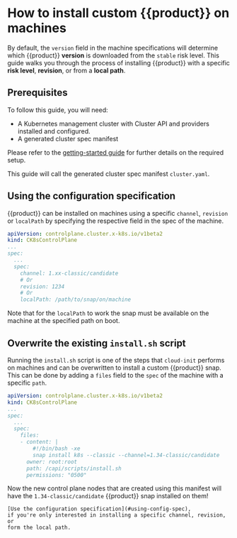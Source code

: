 # How to install custom {{product}} on machines

By default, the `version` field in the machine specifications will determine
which {{product}} **version** is downloaded from the `stable` risk level.
This guide walks you through the process of installing {{product}}
with a specific **risk level**, **revision**, or from a **local path**.

## Prerequisites

To follow this guide, you will need:

- A Kubernetes management cluster with Cluster API and providers installed
and configured.
- A generated cluster spec manifest

Please refer to the [getting-started guide][getting-started] for further
details on the required setup.

This guide will call the generated cluster spec manifest `cluster.yaml`.

## Using the configuration specification

{{product}} can be installed on machines using a specific `channel`,
`revision` or `localPath` by specifying the respective field in the spec
of the machine.

```yaml
apiVersion: controlplane.cluster.x-k8s.io/v1beta2
kind: CK8sControlPlane
...
spec:
  ...
  spec:
    channel: 1.xx-classic/candidate
    # Or
    revision: 1234
    # Or
    localPath: /path/to/snap/on/machine
```

Note that for the `localPath` to work the snap must be available on the
machine at the specified path on boot.

## Overwrite the existing `install.sh` script

Running the `install.sh` script is one of the steps that `cloud-init` performs
on machines and can be overwritten to install a custom {{product}}
snap. This can be done by adding a `files` field to the
`spec` of the machine with a specific `path`.

```yaml
apiVersion: controlplane.cluster.x-k8s.io/v1beta2
kind: CK8sControlPlane
...
spec:
  ...
  spec:
    files:
    - content: |
        #!/bin/bash -xe
        snap install k8s --classic --channel=1.34-classic/candidate
      owner: root:root
      path: /capi/scripts/install.sh
      permissions: "0500"
```

Now the new control plane nodes that are created using this manifest will have
the `1.34-classic/candidate` {{product}} snap installed on them!

```{note}
[Use the configuration specification](#using-config-spec),
if you're only interested in installing a specific channel, revision, or
form the local path.
```

<!-- LINKS -->
[getting-started]: ../tutorial/getting-started.md
